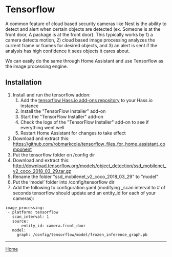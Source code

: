 # Tensorflow

A common feature of cloud based security cameras like Nest is the ability to detect and alert when certain objects are detected (ex. Someone is at the front door, A package is at the front door).  This typically works by 1) a camera detects motion, 2) cloud based image processing analyzes the current frame or frames for desired objects, and 3) an alert is sent if the analysis has high confidence it sees objects it cares about.

We can easily do the same through Home Assistant and use Tensorflow as the image processing engine.

## Installation
1. Install and run the tensorflow addon:
   1. Add the [tensorflow Hass.io add-ons repository](https://github.com/hunterjm/hassio-addons) to your Hass.io instance
   2. Install the "TensorFlow Installer" add-on
   3. Start the "TensorFlow Installer" add-on
   4. Check the logs of the "TensorFlow Installer" add-on to see if everything went well
   5. Restart Home Assistant for changes to take effect
2. Download and extract this: https://github.com/robmarkcole/tensorflow_files_for_home_assistant_component
3. Put the tensorflow folder on /config dir
4. Download and extract this: http://download.tensorflow.org/models/object_detection/ssd_mobilenet_v2_coco_2018_03_29.tar.gz
5. Rename the folder "ssd_mobilenet_v2_coco_2018_03_29" to "model"
6. Put the ‘model’ folder into /config/tensorflow dir
7. Add the following to configuration.yaml (modifying _scan interval to # of seconds tensorflow should update and an entity_id for each of your cameras):
```
image_processing:
 - platform: tensorflow
   scan_interval: 1
   source:
     - entity_id: camera.front_door
   model:
     graph: /config/tensorflow/model/frozen_inference_graph.pb
```

***

[Home](../README.md)